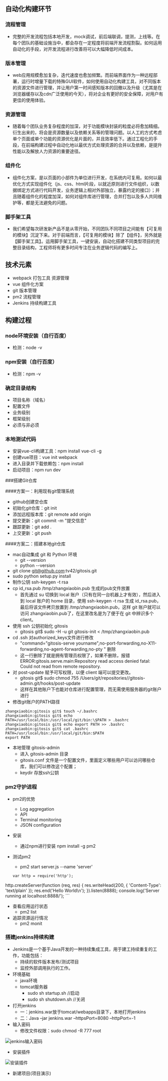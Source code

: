 ## 自动化构建环节
### 流程管理
* 完整的开发流程包括本地开发，mock调试，前后端联调，提测，上线等。在每个团队的基础设施当中，都会存在一定程度将前端开发流程割裂。如何运用自动化的手段，对开发流程进行改善将可以大幅降低时间成本。

### 版本管理
* web应用规模愈加复杂，迭代速度也愈加频繁。而前端界面作为一种远程部署，运行时增量下载的特殊GUI软件，如何使用自动化构建工具，对不同版本的资源文件进行管理，并让用户第一时间感知版本的回撤以及升级（尤其是在浏览器缓存以及cdn广泛使用的今天），将对企业有更好的安全保障，对用户有更佳的使用体验。

### 资源管理
* 随着每个团队业务复杂程度的加深，对于功能模块封装的粒度必将愈加精细。衍生出来的，将会是资源数量以及依赖关系等的管理问题。以人工的方式考虑单个页面或单个功能的资源优化是片面的，并且效率低下。通过工程化的手段，在前端构建过程中自动化地以最优方式处理资源的合并以及依赖，是提升性能以及解放人力资源的重要途径。

### 组件化
* 组件化方案，是以页面的小部件为单位进行开发，在系统内可复用。如何以最优化方式实现组件化（js、css、html片段，以就近原则进行文件组织，以数据绑定方式进行代码开发，业务逻辑上相对外部独立，暴露约定的接口）；并且随着组件化的程度加深，如何对组件库进行管理，合并打包以及多人共同维护等，都是无法避免的问题。

### 脚手架工具
* 我们希望每次研发新产品不是从零开始，不同团队不同项目之间能有【可复用的模块】沉淀下来。对于前端而言，【可复用的模块】除了【组件】，另外就是【脚手架工具】。运用脚手架工具，一键安装，自动化搭建不同类型项目的完整目录结构，工程师将有更多时间专注在业务逻辑代码的编写上。

## 技术元素
* webpack 打包工具 资源管理
* vue 组件化方案
* git 版本管理
* pm2  流程管理
* Jenkins 持续构建工具

## 构建过程

### node环境安装（自行百度）
* 检测：node -v

### npm安装（自行百度）
* 检测：npm -v

### 确定目录结构
* 项目名称（域名）
* 配置文件
* 业务级别
* 框架级别
* 必须与非必须

### 本地测试代码
* 安装vue-cli构建工具：npm install vue-cli -g 
* 创建vue项目：vue init webpack <project name> 
* 进入目录并下载依赖包：npm install
* 启动项目：npm run dev

###搭建Git仓库

####方案一：利用现有git管理系统
* github创建空仓库
* 初始化git仓库：git init
* 添加远程版本库：git remote add origin <url>
* 提交更新：git commit -m "提交信息"
* 跟踪更新：git add .
* 上交更新：git push <branch>

####方案二：搭建本地git仓库
* mac自动集成 git 和 Python 环境
	* git --version
	* python --version
* git clone git@github.com:tv42/gitosis.git
* sudo python setup.py install
* 制作公钥 ssh-keygen -t rsa
* cp id_rsa.pub /tmp/zhangxiaobin.pub 生成的pub文件放置
	* 首先通过 su 切换到 local 账户（只有在同一台机器上才有效），然后进入到 local 账户的 home 目录，使用 ssh-keygen -t rsa 生成 id_rsa.pub，最后将该文件拷贝放置到 /tmp/zhangxiaobin.pub，这样 git 账户就可以访问 zhangxiaobin.pub了，在这里改名是为了便于在 git 中辨识多个 client。
* 使用 ssh 公钥初始化 gitosis
	* gitosis git$ sudo -H -u git gitosis-init < /tmp/zhangxiaobin.pub
* cd .ssh 对authorized_keys文件进行修改
	* "command="gitosis-serve yourname",no-port-forwarding,no-X11-forwarding,no-agent-forwarding,no-pty " 删除
	* 这一行删除了就是拥有管理员权限了，如果不删除，报错ERROR:gitosis.serve.main:Repository read access denied
fatal: Could not read from remote repository.
* 对 post-update 赋予可写权限，以便 client 端可以提交更改。
	* gitosis git$ sudo chmod 755 /Users/git/repositories//gitosis-admin.git/hooks/post-update
	* 这样在其他账户下也能对仓库进行配置管理，而无需使用服务器的git账户进行
* 修改git账户的PATH路径

```
zhangxiaobin:gitosis git$ touch ~/.bashrc
zhangxiaobin:gitosis git$ echo PATH=/usr/local/bin:/usr/local/git/bin:\$PATH > .bashrc
zhangxiaobin:gitosis git$ echo export PATH >> .bashrc
zhangxiaobin:gitosis git$ cat .bashrc 
PATH=/usr/local/bin:/usr/local/git/bin:$PATH
export PATH
```

* 本地管理 gitosis-admin
	* 进入 gitosis-admin 目录
	* gitosis.conf 文件是一个配置文件，里面定义哪些用户可以访问哪些仓库，我们可以修改这个配置；
	* keydir 存放ssh公钥


### pm2守护进程
* pm2的优势
	* Log aggregation
	* API
	* Terminal monitoring
	* JSON configuration
* 安装
	* 通过npm进行安装 npm install -g pm2
* 测试pm2
	* pm2 start server.js --name 'server'

	```
	var http = require('http');
http.createServer(function (req, res) {
    res.writeHead(200, { 'Content-Type': 'text/plain' }); res.end('Hello World\n'); 
}).listen(8888); 
console.log('Server running at localhost:8888/');
	``` 
* 查看应用运行状态
	* pm2 list
* 追踪资源运行情况
	* pm2 monit
	
### 搭建jenkins持续构建
* Jenkins是一个基于Java开发的一种持续集成工具，用于建工持续重复的工作，功能包括：
	* 持续的软件版本发布/测试项目
	* 监控外部调用执行的工作。
* 环境基础
	* java环境
	* tomcat服务器
		* sudo sh startup.sh //启动
		* sudo sh shutdown.sh //关闭
* 打开jenkins
	* 一：jenkins.war放于tomcat/webapps目录下，本地打开jenkins
	* 二：Java –jar jenkins.war –httpsPort=8080 –httpPort=-1 
* 输入密码
	* 修改文件权限：sudo chmod -R 777 root
	
![jenkins输入密码](./images/jenkins输入密码.png)

* 安装插件

![安装插件](./images/jenkins下载plugin.png) 

* 新建项目(项目演示)